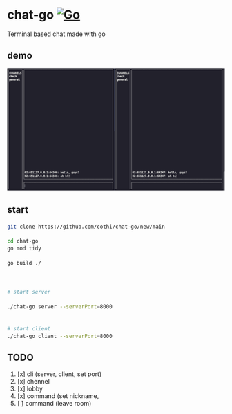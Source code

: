 # chat-go [![Go](https://github.com/cothi/chat-go/actions/workflows/go.yml/badge.svg)](https://github.com/cothi/chat-go/actions/workflows/go.yml)

Terminal based chat made with go

## demo
![demo](/assets/demo_view2.png)


## start

```bash
git clone https://github.com/cothi/chat-go/new/main

cd chat-go
go mod tidy

go build ./



# start server

./chat-go server --serverPort=8000


# start client 
./chat-go client --serverPort=8000

```

## TODO
1. [x] cli (server, client, set port)
2. [x] chennel
3. [x] lobby
4. [x] command (set nickname,
5. [ ] command (leave room)
